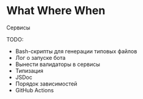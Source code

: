 # What Where When

Сервисы

<!-- * [Telegram](./docs/telegram.md) -->

TODO:

* Bash-скрипты для генерации типовых файлов
* Лог о запуске бота
* Вынести валидаторы в сервисы
* Типизация
* JSDoc
* Порядок зависимостей
* GitHub Actions
